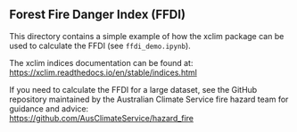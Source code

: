 ## Forest Fire Danger Index (FFDI)

This directory contains a simple example of how the xclim package
can be used to calculate the FFDI (see `ffdi_demo.ipynb`).

The xclim indices documentation can be found at:  
https://xclim.readthedocs.io/en/stable/indices.html

If you need to calculate the FFDI for a large dataset,
see the GitHub repository maintained by the Australian Climate Service
fire hazard team for guidance and advice:  
https://github.com/AusClimateService/hazard_fire
